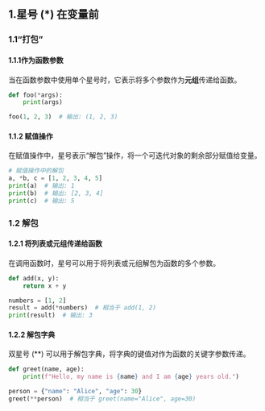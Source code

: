 ## 1.星号 (*) 在变量前
### 1.1“打包”
#### 1.1.1作为函数参数
当在函数参数中使用单个星号时，它表示将多个参数作为**元组**传递给函数。
```python
def foo(*args):
    print(args)

foo(1, 2, 3)  # 输出: (1, 2, 3)
```
#### 1.1.2 赋值操作
在赋值操作中，星号表示“解包”操作，将一个可迭代对象的剩余部分赋值给变量。
```python
# 赋值操作中的解包
a, *b, c = [1, 2, 3, 4, 5]
print(a)  # 输出: 1
print(b)  # 输出: [2, 3, 4]
print(c)  # 输出: 5
```

### 1.2 解包
#### 1.2.1 将列表或元组传递给函数
在调用函数时，星号可以用于将列表或元组解包为函数的多个参数。
```python
def add(x, y):
    return x + y

numbers = [1, 2]
result = add(*numbers)  # 相当于 add(1, 2)
print(result)  # 输出: 3
```
#### 1.2.2 解包字典
双星号 (**) 可以用于解包字典，将字典的键值对作为函数的关键字参数传递。
```python
def greet(name, age):
    print(f"Hello, my name is {name} and I am {age} years old.")

person = {"name": "Alice", "age": 30}
greet(**person)  # 相当于 greet(name="Alice", age=30)
```
